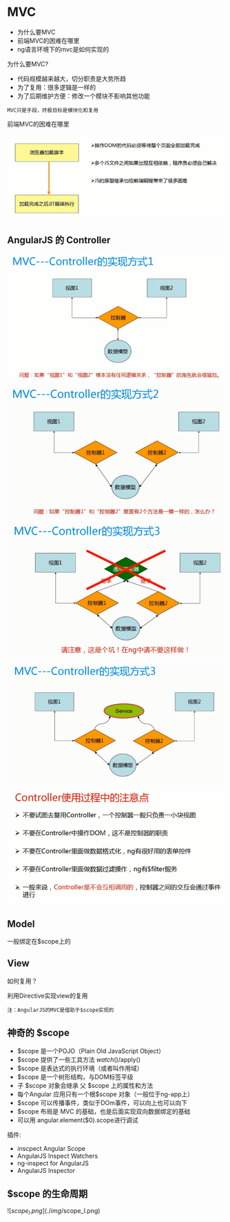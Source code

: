 # MVC

- 为什么要MVC
- 前端MVC的困难在哪里
- ng语言环境下的mvc是如何实现的



为什么要MVC?

- 代码规模越来越大，切分职责是大势所趋
- 为了复用：很多逻辑是一样的
- 为了后期维护方便：修改一个模块不影响其他功能

`MVC只是手段，终极目标是模块化和复用`


前端MVC的困难在哪里

![mkh-jit.png](./img/mkh-jit.png)


## AngularJS 的 Controller

![mvc_1.png](./img/mvc_1.png)

![mvc_2.png](./img/mvc_2.png)

![mvc_3.png](./img/mvc_3.png)

![mvc_4.png](./img/mvc_4.png)

![mvc_c.png](./img/mvc_c.png)

## Model

一般绑定在$scope上的

## View

如何复用？

利用Directive实现view的复用


`注：AngularJS的MVC是借助于$scope实现的`


## 神奇的 $scope

- $scope 是一个POJO（Plain Old JavaScript Object）
- $scope 提供了一些工具方法 $watch()/$apply()
- $scope 是表达式的执行环境（或者叫作用域）
- $scope 是一个树形结构，与DOM标签平级
- 子 $scope 对象会继承 父 $scope 上的属性和方法
- 每个Angular 应用只有一个根$scope 对象（一般位于ng-app上）
- $scope 可以传播事件，类似于DOm事件，可以向上也可以向下
- $scope 布局是 MVC 的基础，也是后面实现双向数据绑定的基础
- 可以用 angular.element($0).scope进行调试


插件: 
- inscpect Angular Scope
- AngularJS Inspect Watchers
- ng-inspect for AngularJS
- AngularJS Inspector


## $scope 的生命周期

![$scope_l.png](./img/$scope_l.png)
